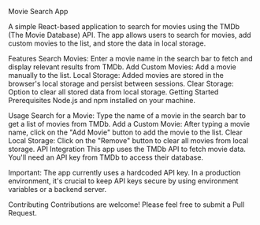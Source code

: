 Movie Search App


A simple React-based application to search for movies using the TMDb (The Movie Database) API. The app allows users to search for movies, add custom movies to the list, and store the data in local storage.

Features
Search Movies: Enter a movie name in the search bar to fetch and display relevant results from TMDb.
Add Custom Movies: Add a movie manually to the list.
Local Storage: Added movies are stored in the browser's local storage and persist between sessions.
Clear Storage: Option to clear all stored data from local storage.
Getting Started
Prerequisites
Node.js and npm installed on your machine.


Usage
Search for a Movie: Type the name of a movie in the search bar to get a list of movies from TMDb.
Add a Custom Movie: After typing a movie name, click on the "Add Movie" button to add the movie to the list.
Clear Local Storage: Click on the "Remove" button to clear all movies from local storage.
API Integration
This app uses the TMDb API to fetch movie data. You'll need an API key from TMDb to access their database.

Important: The app currently uses a hardcoded API key. In a production environment, it's crucial to keep API keys secure by using environment variables or a backend server.

Contributing
Contributions are welcome! Please feel free to submit a Pull Request.

